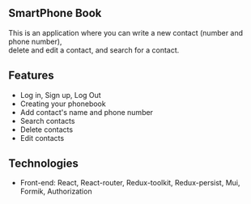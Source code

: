 ## SmartPhone Book <br/>

This is an application where you can write a new contact (number and phone
number), <br/> delete and edit a contact, and search for a contact.

## Features <br/>

- Log in, Sign up, Log Out
- Creating your phonebook
- Add contact's name and phone number
- Search contacts
- Delete contacts
- Edit contacts

## Technologies <br/>

- Front-end: React, React-router, Redux-toolkit, Redux-persist, Mui, Formik,
  Authorization
